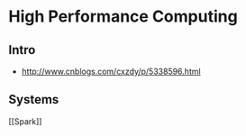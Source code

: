 # High Performance Computing


## Intro

- http://www.cnblogs.com/cxzdy/p/5338596.html


## Systems

[[Spark]]
